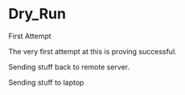 # Dry_Run
First Attempt

The very first attempt at this is proving successful.

Sending stuff back to remote server.

Sending stuff to laptop
